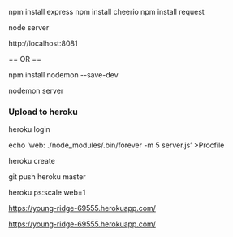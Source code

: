 
npm install express
npm install cheerio
npm install request

node server

http://localhost:8081

== OR ==

npm install nodemon --save-dev

nodemon server


### Upload to heroku

heroku login


echo ‘web: ./node_modules/.bin/forever -m 5 server.js’ >Procfile


heroku create

git push heroku master


heroku ps:scale web=1

https://young-ridge-69555.herokuapp.com/

https://young-ridge-69555.herokuapp.com/